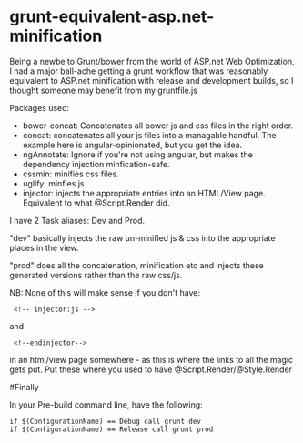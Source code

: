 # grunt-equivalent-asp.net-minification
Being a newbe to Grunt/bower from the world of ASP.net Web Optimization, I had a major ball-ache getting a grunt workflow that was reasonably equivalent to ASP.net minification with release and development builds, so I thought someone may benefit from my gruntfile.js

Packages used:

* bower-concat: Concatenates all bower js and css files in the right order.
* concat: concatenates all your js files into a managable handful.  The example here is angular-opinionated, but you get the idea.
* ngAnnotate: Ignore if you're not using angular, but makes the dependency injection minfication-safe.
* cssmin: minifies css files.
* uglify: minfies js.
* injector: injects the appropriate entries into an HTML/View page.  Equivalent to what @Script.Render did.


I have 2 Task aliases: Dev and Prod.

"dev" basically injects the raw un-minified js & css into the appropriate places in the view.

"prod" does all the concatenation, minification etc and injects these generated versions rather than the raw css/js.

NB: None of this will make sense if you don't have:

     <!-- injector:js -->

and 

     <!--endinjector-->

in an html/view page somewhere - as this is where the links to all the magic gets put.  Put these where you used to have @Script.Render/@Style.Render

#Finally

In your Pre-build command line, have the following:

    if $(ConfigurationName) == Debug call grunt dev
    if $(ConfigurationName) == Release call grunt prod


